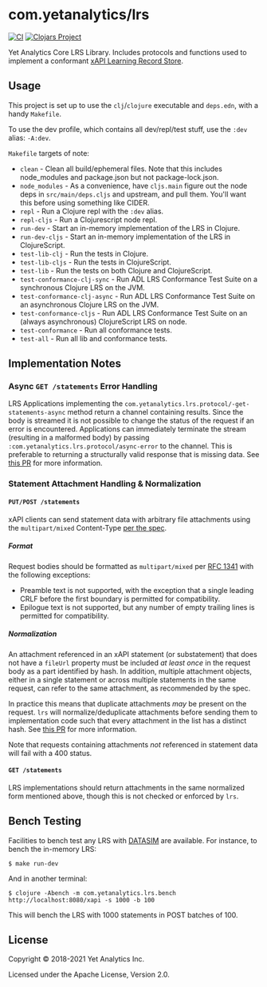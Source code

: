 # com.yetanalytics/lrs

[![CI](https://github.com/yetanalytics/lrs/actions/workflows/main.yml/badge.svg)](https://github.com/yetanalytics/lrs/actions/workflows/main.yml) [![Clojars Project](https://img.shields.io/clojars/v/com.yetanalytics/lrs.svg)](https://clojars.org/com.yetanalytics/lrs)

Yet Analytics Core LRS Library. Includes protocols and functions used to implement a conformant [xAPI Learning Record Store](https://github.com/adlnet/xAPI-Spec).

## Usage

This project is set up to use the `clj`/`clojure` executable and `deps.edn`, with a handy `Makefile`.

To use the dev profile, which contains all dev/repl/test stuff, use the `:dev` alias: `-A:dev`.

`Makefile` targets of note:

* `clean` - Clean all build/ephemeral files. Note that this includes node_modules and package.json but not package-lock.json.
* `node_modules` - As a convenience, have `cljs.main` figure out the node deps in `src/main/deps.cljs` and upstream, and pull them. You'll want this before using something like CIDER.
* `repl` - Run a Clojure repl with the `:dev` alias.
* `repl-cljs` - Run a Clojurescript node repl.
* `run-dev` - Start an in-memory implementation of the LRS in Clojure.
* `run-dev-cljs` - Start an in-memory implementation of the LRS in ClojureScript.
* `test-lib-clj` - Run the tests in Clojure.
* `test-lib-cljs` - Run the tests in ClojureScript.
* `test-lib` - Run the tests on both Clojure and ClojureScript.
* `test-conformance-clj-sync` - Run ADL LRS Conformance Test Suite on a synchronous Clojure LRS on the JVM.
* `test-conformance-clj-async` - Run ADL LRS Conformance Test Suite on an asynchronous Clojure LRS on the JVM.
* `test-conformance-cljs` - Run ADL LRS Conformance Test Suite on an (always asynchronous) ClojureScript LRS on node.
* `test-conformance` - Run all conformance tests.
* `test-all` - Run all lib and conformance tests.

## Implementation Notes

### Async `GET /statements` Error Handling

LRS Applications implementing the `com.yetanalytics.lrs.protocol/-get-statements-async` method return a channel containing results. Since the body is streamed it is not possible to change the status of the request if an error is encountered. Applications can immediately terminate the stream (resulting in a malformed body) by passing `:com.yetanalytics.lrs.protocol/async-error` to the channel. This is preferable to returning a structurally valid response that is missing data. See [this PR](https://github.com/yetanalytics/lrs/pull/78) for more information.

### Statement Attachment Handling & Normalization

#### `PUT/POST /statements`

xAPI clients can send statement data with arbitrary file attachments using the `multipart/mixed` Content-Type [per the spec](https://github.com/adlnet/xAPI-Spec/blob/master/xAPI-Communication.md#requirements-for-attachment-statement-batches).

##### Format

Request bodies should be formatted as `multipart/mixed` per [RFC 1341](https://www.w3.org/Protocols/rfc1341/7_2_Multipart.html) with the following exceptions:

* Preamble text is not supported, with the exception that a single leading CRLF before the first boundary is permitted for compatibility.
* Epilogue text is not supported, but any number of empty trailing lines is permitted for compatibility.

##### Normalization

An attachment referenced in an xAPI statement (or substatement) that does not have a `fileUrl` property must be included *at least once* in the request body as a part identified by hash. In addition, multiple attachment objects, either in a single statement or across multiple statements in the same request, can refer to the same attachment, as recommended by the spec.

In practice this means that duplicate attachments *may* be present on the request. `lrs` will normalize/deduplicate attachments before sending them to implementation code such that every attachment in the list has a distinct hash. See [this PR](https://github.com/yetanalytics/lrs/pull/81) for more information.

Note that requests containing attachments *not* referenced in statement data will fail with a 400 status.

#### `GET /statements`

LRS implementations should return attachments in the same normalized form mentioned above, though this is not checked or enforced by `lrs`.

## Bench Testing

Facilities to bench test any LRS with [DATASIM](https://github.com/yetanalytics/datasim) are available. For instance, to bench the in-memory LRS:

    $ make run-dev

And in another terminal:

    $ clojure -Abench -m com.yetanalytics.lrs.bench http://localhost:8080/xapi -s 1000 -b 100

This will bench the LRS with 1000 statements in POST batches of 100.

## License

Copyright © 2018-2021 Yet Analytics Inc.

Licensed under the Apache License, Version 2.0.
